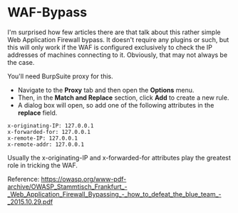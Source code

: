

# WAF-Bypass

I'm surprised how few articles there are that talk about this rather simple Web Application Firewall bypass. It doesn't require any plugins or such, but this will only work if the WAF is configured exclusively to check the IP addresses of machines connecting to it. Obviously, that may not always be the case.

You'll need BurpSuite proxy for this.

* Navigate to the **Proxy** tab and then open the **Options** menu.
* Then, in the **Match and Replace** section, click **Add** to create a new rule.
* A dialog box will open, so add one of the following attributes in the **replace** field.
```
x-originating-IP: 127.0.0.1
x-forwarded-for: 127.0.0.1
x-remote-IP: 127.0.0.1
x-remote-addr: 127.0.0.1
```
Usually the x-originating-IP and x-forwarded-for attributes play the greatest role in tricking the WAF.

Reference: https://owasp.org/www-pdf-archive/OWASP_Stammtisch_Frankfurt_-_Web_Application_Firewall_Bypassing_-_how_to_defeat_the_blue_team_-_2015.10.29.pdf
